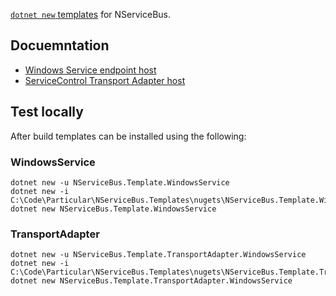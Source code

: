 [`dotnet new` templates](https://github.com/dotnet/templating/wiki/%22Runnable-Project%22-Templates) for NServiceBus.


## Docuemntation

 * [Windows Service endpoint host](https://docs.particular.net/nservicebus/hosting/windows-service-template)
 * [ServiceControl Transport Adapter host](https://docs.particular.net/servicecontrol/transport-adapter/template)


## Test locally

After build templates can be installed using the following:


### WindowsService

```
dotnet new -u NServiceBus.Template.WindowsService
dotnet new -i C:\Code\Particular\NServiceBus.Templates\nugets\NServiceBus.Template.WindowsService.xxx.nupkg
dotnet new NServiceBus.Template.WindowsService
```


### TransportAdapter

```
dotnet new -u NServiceBus.Template.TransportAdapter.WindowsService
dotnet new -i C:\Code\Particular\NServiceBus.Templates\nugets\NServiceBus.Template.TransportAdapter.WindowsService.xxx.nupkg
dotnet new NServiceBus.Template.TransportAdapter.WindowsService
```